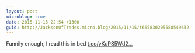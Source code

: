 ```yaml
---
layout: post
microblog: true
date: 2015-11-15 22:54 +1300
guid: http://JacksonOfTrades.micro.blog/2015/11/15/t665830205588549632.html
---
```

Funnily enough, I read this in bed [t.co/yKuPS5Wd2...](https://t.co/yKuPS5Wd2y)

